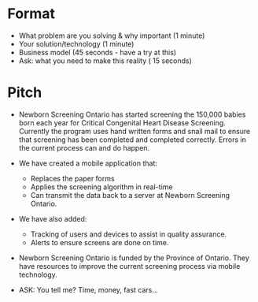 # Format
* What problem are you solving & why important (1 minute)
* Your solution/technology (1 minute)
* Business model  (45 seconds - have a try at this)
* Ask: what you need to make this reality ( 15 seconds)


# Pitch
* Newborn Screening Ontario has started screening the 150,000 babies
  born each year for Critical Congenital Heart Disease
  Screening. Currently the program uses hand written forms and snail
  mail to ensure that screening has been completed and completed
  correctly. Errors in the current process can and do happen.

* We have created a mobile application that:
    * Replaces the paper forms
    * Applies the screening algorithm in real-time
    * Can transmit the data back to a server at Newborn Screening Ontario.

* We have also added:
    * Tracking of users and devices to assist in quality assurance.
    * Alerts to ensure screens are done on time.

* Newborn Screening Ontario is funded by the Province of Ontario. They
  have resources to improve the current screening process via mobile
  technology.

* ASK: You tell me? Time, money, fast cars...

